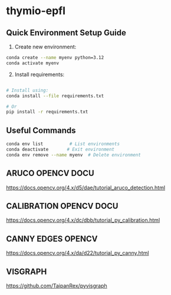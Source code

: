 # thymio-epfl

## Quick Environment Setup Guide

1. Create new environment:
```bash
conda create --name myenv python=3.12
conda activate myenv
```

2. Install requirements:
```bash

# Install using:
conda install --file requirements.txt

# Or
pip install -r requirements.txt
```

## Useful Commands
```bash
conda env list          # List environments
conda deactivate       # Exit environment
conda env remove --name myenv  # Delete environment
```

## ARUCO OPENCV DOCU
https://docs.opencv.org/4.x/d5/dae/tutorial_aruco_detection.html
## CALIBRATION OPENCV DOCU
https://docs.opencv.org/4.x/dc/dbb/tutorial_py_calibration.html

## CANNY EDGES OPENCV
https://docs.opencv.org/4.x/da/d22/tutorial_py_canny.html

## VISGRAPH
https://github.com/TaipanRex/pyvisgraph